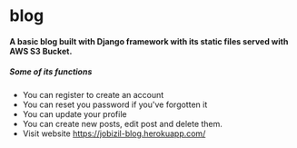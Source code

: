 # blog
#### A basic blog built with Django framework with its static files served with AWS S3 Bucket.
##### Some of its functions
- You can register to create an account
- You can reset you password if you've forgotten it
- You can update your profile 
- You can create new posts, edit post and delete them. 
- Visit website https://jobizil-blog.herokuapp.com/
